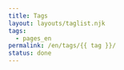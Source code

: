 ```yaml
---
title: Tags
layout: layouts/taglist.njk
tags:
  - pages_en
permalink: /en/tags/{{ tag }}/
status: done
---
```


